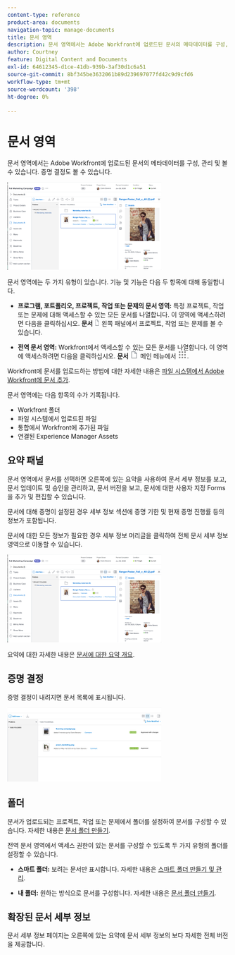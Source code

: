 ```yaml
---
content-type: reference
product-area: documents
navigation-topic: manage-documents
title: 문서 영역
description: 문서 영역에서는 Adobe Workfront에 업로드된 문서의 메타데이터를 구성, 관리 및 볼 수 있습니다. 증명 결정도 볼 수 있습니다.
author: Courtney
feature: Digital Content and Documents
exl-id: 64612345-d1ce-41db-939b-3af30d1c6a51
source-git-commit: 8bf345be3632061b89d239697077fd42c9d9cfd6
workflow-type: tm+mt
source-wordcount: '398'
ht-degree: 0%

---
```


# 문서 영역

문서 영역에서는 Adobe Workfront에 업로드된 문서의 메타데이터를 구성, 관리 및 볼 수 있습니다. 증명 결정도 볼 수 있습니다.

![](assets/documents-area-v2-350x199.png)

문서 영역에는 두 가지 유형이 있습니다. 기능 및 기능은 다음 두 항목에 대해 동일합니다.

* **프로그램, 포트폴리오, 프로젝트, 작업 또는 문제의 문서 영역:** 특정 프로젝트, 작업 또는 문제에 대해 액세스할 수 있는 모든 문서를 나열합니다. 이 영역에 액세스하려면 다음을 클릭하십시오. **문서** ![](assets/document-icon-12x14.png) 왼쪽 패널에서 프로젝트, 작업 또는 문제를 볼 수 있습니다.

* **전역 문서 영역:** Workfront에서 액세스할 수 있는 모든 문서를 나열합니다. 이 영역에 액세스하려면 다음을 클릭하십시오. **문서** ![](assets/document-icon.png) 메인 메뉴에서 ![](assets/main-menu-icon.png).

Workfront에 문서를 업로드하는 방법에 대한 자세한 내용은 [파일 시스템에서 Adobe Workfront에 문서 추가](../../documents/adding-documents-to-workfront/add-documents-from-file-system.md).


문서 영역에는 다음 항목의 수가 기록됩니다.

* Workfront 폴더
* 파일 시스템에서 업로드된 파일
* 통합에서 Workfront에 추가된 파일
* 연결된 Experience Manager Assets

## 요약 패널

문서 영역에서 문서를 선택하면 오른쪽에 있는 요약을 사용하여 문서 세부 정보를 보고, 문서 업데이트 및 승인을 관리하고, 문서 버전을 보고, 문서에 대한 사용자 지정 Forms을 추가 및 편집할 수 있습니다.

문서에 대해 증명이 설정된 경우 세부 정보 섹션에 증명 기한 및 현재 증명 진행률 등의 정보가 포함됩니다.

문서에 대한 모든 정보가 필요한 경우 세부 정보 머리글을 클릭하여 전체 문서 세부 정보 영역으로 이동할 수 있습니다.

![](assets/documents-area-v2-350x199.png)

요약에 대한 자세한 내용은 [문서에 대한 요약 개요](../../documents/managing-documents/summary-for-documents.md).

## 증명 결정

증명 결정이 내려지면 문서 목록에 표시됩니다.

![](assets/proof-decision---doc-list-350x168.png)

## 폴더

문서가 업로드되는 프로젝트, 작업 또는 문제에서 폴더를 설정하여 문서를 구성할 수 있습니다. 자세한 내용은 [문서 폴더 만들기](../../documents/organizing-documents/create-documents-folder.md).

전역 문서 영역에서 액세스 권한이 있는 문서를 구성할 수 있도록 두 가지 유형의 폴더를 설정할 수 있습니다.

* **스마트 폴더:** 보려는 문서만 표시합니다. 자세한 내용은 [스마트 폴더 만들기 및 관리](../../documents/organizing-documents/create-manage-smart-folders.md).

* **내 폴더:** 원하는 방식으로 문서를 구성합니다. 자세한 내용은 [문서 폴더 만들기](../../documents/organizing-documents/create-documents-folder.md).

## 확장된 문서 세부 정보

문서 세부 정보 페이지는 오른쪽에 있는 요약에 문서 세부 정보의 보다 자세한 전체 버전을 제공합니다.

